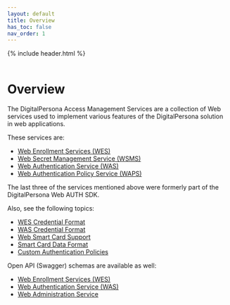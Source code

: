 ```yaml
---
layout: default
title: Overview
has_toc: false
nav_order: 1
---
```


{% include header.html %}     
<BR>  

# Overview

The DigitalPersona Access Management Services are a collection of Web services used to implement various features of the DigitalPersona solution in web applications.

These services are:

- [Web Enrollment Services (WES)](wes.html)
- [Web Secret Management Service (WSMS)](wsms.html)  
- [Web Authentication Service (WAS)](wsms.html)
- [Web Authentication Policy Service (WAPS)](waps.html)

The last three of the services mentioned above were formerly part of the DigitalPersona Web AUTH SDK.

Also, see the following topics:

- [WES Credential Format](wes-cred-format.html)  
- [WAS Credential Format](was-cred-format.html)
- [Web Smart Card Support](web-smart-card-support.html)
- [Smart Card Data Format](smart-card-data-format.html)
- [Custom Authentication Policies](custom-auth-policies.html)

Open API (Swagger) schemas are available as well:

* [Web Enrollment Services (WES)](swagger/DPWebEnroll.json)
* [Web Authentication Service (WAS)](swagger/DPWebAUTH.json)
* [Web Administration Service](swagger/DPWebAdmin.json)
